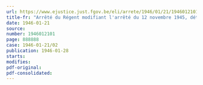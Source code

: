 ```yaml
---
url: https://www.ejustice.just.fgov.be/eli/arrete/1946/01/21/1946012101/justel
title-fr: "Arrêté du Régent modifiant l'arrêté du 12 novembre 1945, déterminant les modalités d'application de l'arrêté-loi du 19 septembre 1945 sur l'épuration civique, en ce qui concerne l'inscription sur les listes électorales et l'exercice du droit de vote"
date: 1946-01-21
source:
number: 1946012101
page: 888888
case: 1946-01-21/02
publication: 1946-01-28
starts:
modifies:
pdf-original:
pdf-consolidated:
---
```


